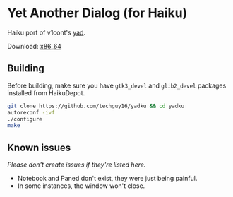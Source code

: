 Yet Another Dialog (for Haiku)
====================

Haiku port of v1cont's [yad](https://github.com/v1cont/yad).

Download: [x86_64](https://github.com/techguy16/yadku/releases/download/1.0-haiku1/yad-1.0-haiku1.hpkg)

Building
----------------------

Before building, make sure you have `gtk3_devel` and `glib2_devel` packages installed from HaikuDepot.

```bash
git clone https://github.com/techguy16/yadku && cd yadku
autoreconf -ivf
./configure
make
```

Known issues
----------------------
*Please don't create issues if they're listed here.*

* Notebook and Paned don't exist, they were just being painful.
* In some instances, the window won't close.